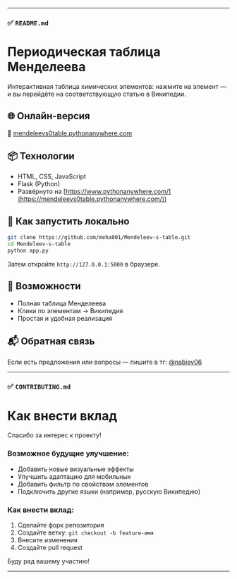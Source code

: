 
---

### ✅ `README.md`


# Периодическая таблица Менделеева

Интерактивная таблица химических элементов: нажмите на элемент — и вы перейдёте на соответствующую статью в Википедии.

## 🌐 Онлайн-версия

🔗 [mendeleevs0table.pythonanywhere.com](https://mendeleevs0table.pythonanywhere.com/)

## 📦 Технологии

- HTML, CSS, JavaScript
- Flask (Python)
- Развёрнуто на [https://www.pythonanywhere.com/](https://mendeleevs0table.pythonanywhere.com/))

## 🚀 Как запустить локально

```bash
git clone https://github.com/meha001/Mendeleev-s-table.git
cd Mendeleev-s-table
python app.py
```

Затем откройте `http://127.0.0.1:5000` в браузере.

## 🧪 Возможности

* Полная таблица Менделеева
* Клики по элементам → Википедия
* Простая и удобная реализация

## 📬 Обратная связь

Если есть предложения или вопросы — пишите в тг: [@nabiev06](https://t.me/nabiev06)



---

### ✅ `CONTRIBUTING.md`


# Как внести вклад

Спасибо за интерес к проекту!

### Возможное будущие улучшение:

- Добавить новые визуальные эффекты
- Улучшить адаптацию для мобильных
- Добавить фильтр по свойствам элементов
- Подключить другие языки (например, русскую Википедию)

### Как внести вклад:

1. Сделайте форк репозитория
2. Создайте ветку: `git checkout -b feature-имя`
3. Внесите изменения
4. Создайте pull request

Буду рад вашему участию!


---
<!--

https://www.pythonanywhere.com/

login: mendeleevs0table

https://mendeleevs0table.pythonanywhere.com/
-->
